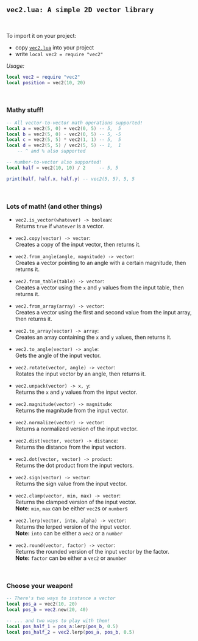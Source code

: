 ## `vec2.lua: A simple 2D vector library`
<br>

To import it on your project:
-   copy [`vec2.lua`](../vec2.lua) into your project
-   write `local vec2 = require "vec2"`

*Usage:*
```lua
local vec2 = require "vec2"
local position = vec2(10, 20)
```

<br>

### Mathy stuff!
```lua
-- All vector-to-vector math operations supported! 
local a = vec2(5, 0) + vec2(0, 5) -- 5,  5
local b = vec2(5, 0) - vec2(0, 5) -- 5, -5
local c = vec2(5, 5) * vec2(1, 1) -- 5,  5
local d = vec2(5, 5) / vec2(5, 5) -- 1,  1
    -- ^ and % also supported

-- number-to-vector also supported!
local half = vec2(10, 10) / 2     -- 5, 5

print(half, half.x, half.y) -- vec2(5, 5), 5, 5
```

<br>

### Lots of math! (and other things)
-   `vec2.is_vector(whatever) -> boolean`: <br>
    Returns `true` if `whatever` is a vector.

-   `vec2.copy(vector) -> vector`: <br>
    Creates a copy of the input vector, then returns it.

-   `vec2.from_angle(angle, magnitude) -> vector`: <br>
    Creates a vector pointing to an angle with a certain magnitude, then returns it.

-   `vec2.from_table(table) -> vector`: <br>
    Creates a vector using the `x` and `y` values from the input table, then returns it.

-   `vec2.from_array(array) -> vector`: <br>
    Creates a vector using the first and second value from the input array, then returns it.

-   `vec2.to_array(vector) -> array`: <br>
    Creates an array containing the `x` and `y` values, then returns it.

-   `vec2.to_angle(vector) -> angle`: <br>
    Gets the angle of the input vector.

-   `vec2.rotate(vector, angle) -> vector`: <br>
    Rotates the input vector by an angle, then returns it.

-   `vec2.unpack(vector) -> x, y`: <br>
    Returns the `x` and `y` values from the input vector.

-   `vec2.magnitude(vector) -> magnitude`: <br>
    Returns the magnitude from the input vector.

-   `vec2.normalize(vector) -> vector`: <br>
    Returns a normalized version of the input vector.
    
-   `vec2.dist(vector, vector) -> distance`: <br>
    Returns the distance from the input vectors.

-   `vec2.dot(vector, vector) -> product`: <br>
    Returns the dot product from the input vectors.

-   `vec2.sign(vector) -> vector`: <br>
    Returns the sign value from the input vector.

-   `vec2.clamp(vector, min, max) -> vector`: <br>
    Returns the clamped version of the input vector. <br>
    **Note:** `min`, `max` can be either `vec2`s or `number`s

-   `vec2.lerp(vector, into, alpha) -> vector`: <br>
    Returns the lerped version of the input vector. <br>
    **Note:** `into` can be either a `vec2` or a `number`

-   `vec2.round(vector, factor) -> vector`: <br>
    Returns the rounded version of the input vector by the factor. <br>
    **Note:** `factor` can be either a `vec2` or a`number`

<br>

### Choose your weapon!
```lua
-- There's two ways to instance a vector
local pos_a = vec2(10, 20)
local pos_b = vec2.new(20, 40)

-- ... and two ways to play with them! 
local pos_half_1 = pos_a:lerp(pos_b, 0.5)
local pos_half_2 = vec2.lerp(pos_a, pos_b, 0.5)
```